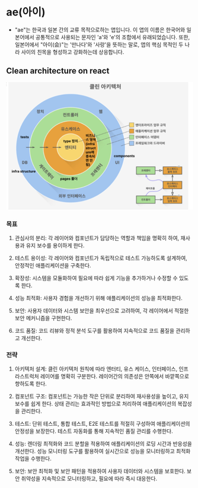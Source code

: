 # ae(아이)

- "ae"는 한국과 일본 간의 교류 목적으로하는 앱입니다. 이 앱의 이름은 한국어와 일본어에서 공통적으로 사용되는 문자인 'a'와 'e'의 조합에서 유래되었습니다. 또한, 일본어에서 "아이(会)"는 '만나다'와 '사랑'을 뜻하는 말로, 앱의 핵심 목적인 두 나라 사이의 친목을 형성하고 강화하는데 상응합니다.

## Clean architecture on react

![클린 아키텍쳐](./클린아키텍처설계.png)

### 목표

1. 관심사의 분리: 각 레이어와 컴포넌트가 담당하는 역할과 책임을 명확히 하여, 재사용과 유지 보수를 용이하게 한다.

2. 테스트 용이성: 각 레이어와 컴포넌트가 독립적으로 테스트 가능하도록 설계하여, 안정적인 애플리케이션을 구축한다.

3. 확장성: 시스템을 모듈화하여 필요에 따라 쉽게 기능을 추가하거나 수정할 수 있도록 한다.

4. 성능 최적화: 사용자 경험을 개선하기 위해 애플리케이션의 성능을 최적화한다.

5. 보안: 사용자 데이터와 시스템 보안을 최우선으로 고려하여, 각 레이어에서 적절한 보안 메커니즘을 구현한다.

6. 코드 품질: 코드 리뷰와 정적 분석 도구를 활용하여 지속적으로 코드 품질을 관리하고 개선한다.

### 전략

1. 아키텍처 설계: 클린 아키텍처 원칙에 따라 엔터티, 유스 케이스, 인터페이스, 인프라스트럭처 레이어를 명확히 구분한다.
   레이어간의 의존성은 안쪽에서 바깥쪽으로 향하도록 한다.

2. 컴포넌트 구조: 컴포넌트는 가능한 작은 단위로 분리하여 재사용성을 높이고, 유지 보수를 쉽게 한다.
   상태 관리는 효과적인 방법으로 처리하여 애플리케이션의 복잡성을 관리한다.

3. 테스트: 단위 테스트, 통합 테스트, E2E 테스트를 적절히 구성하여 애플리케이션의 안정성을 보장한다.
   테스트 자동화를 통해 지속적인 품질 관리를 수행한다.

4. 성능: 렌더링 최적화와 코드 분할을 적용하여 애플리케이션의 로딩 시간과 반응성을 개선한다.
   성능 모니터링 도구를 활용하여 실시간으로 성능을 모니터링하고 최적화 작업을 수행한다.

5. 보안: 보안 최적화 및 보안 패턴을 적용하여 사용자 데이터와 시스템을 보호한다.
   보안 취약성을 지속적으로 모니터링하고, 필요에 따라 즉시 대응한다.
